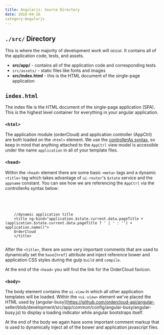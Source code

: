 ```yaml
---
title: Angularjs: Source Directory
date: 2018-04-16
category:Angularjs
---
```







## `./src/` Directory





This is where the majority of development work will occur. It contains all of
the application code, tests, and assets.



  





  * **src/app/** \- contains all of the application code and corresponding tests
  * `src/assets/` - static files like fonts and images
  * **src/index.html** \- this is the HTML document of the single-page application









## `index.html`





The index file is the HTML document of the single-page application (SPA). This
is the highest level container for everything in your angular application.





### `<html>`





The application module (orderCloud) and application controller (AppCtrl) are
both loaded on the `<html>` element. We use the [controllerAs
syntax](https://toddmotto.com/digging-into-angulars-controller-as-syntax/), so
keep in mind that anything attached to the `AppCtrl` view model is accessible
under the name `application` in all of your template files.





### `<head>`





Within the `<head>` element there are some basic `<meta>` tags and a dynamic
`<title>` tag which takes advantage of `ui-router`'s `$state` service and the
`appname` constant. You can see how we are referencing the `AppCtrl` via the
controllerAs syntax below:



```


    
    
    //dynamic application title
    <title ng-bind="application.$state.current.data.pageTitle + (application.$state.current.data.pageTitle ? ' | ' : '') + application.name()">
    OrderCloud
    </title>
    

```





After the `<title>`, there are some very important comments that are used to
dynamically set the `base[href]` attribute and inject reference bower and
application CSS styles during the gulp `build` and `compile`.





At the end of the `<head>` you will find the link for the OrderCloud favicon.





### `<body>`





The body element contains the `ui-view` in which all other application
templates will be loaded. Within the `<ui-view>` element we've placed the HTML
used by [angular-busy](https://github.com/ordercloud-api/angular-
seller/blob/development/src/app/common/config/angular-busy/angular-busy.js) to
display a loading indicator while angular bootstraps itself.





At the end of the body we again have some important comment markup that is
used to dynamically inject all of the bower and application javascript files.





